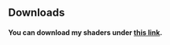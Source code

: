 ---
---

## Downloads

#### You can download my shaders under [this link](https://github.com/MCLP2005/MCLP2005-s-Minecraft-shaders/releases "Github/MCLP2005").